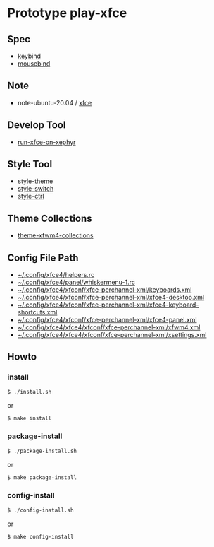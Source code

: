 
# Prototype play-xfce


## Spec

* [keybind](spec-keybind.md)
* [mousebind](spec-mousebind.md)


## Note

* note-ubuntu-20.04 / [xfce](https://samwhelp.github.io/note-ubuntu-20.04/read/subject/xfce/)


## Develop Tool

* [run-xfce-on-xephyr](../../tool/xephyr/develop-tool/run-xfce-on-xephyr/)


## Style Tool

* [style-theme](../../project/style-xfce/style-theme/)
* [style-switch](../../project/style-xfce/style-switch/)
* [style-ctrl](../../project/style-xfce/style-ctrl/)


## Theme Collections

* [theme-xfwm4-collections](https://github.com/samwhelp/theme-xfwm4-collections)


## Config File Path

* [~/.config/xfce4/helpers.rc](config/xfce4/helpers.rc)
* [~/.config/xfce4/panel/whiskermenu-1.rc](config/xfce4/panel/whiskermenu-1.rc)
* [~/.config/xfce4/xfconf/xfce-perchannel-xml/keyboards.xml](config/xfce4/xfconf/xfce-perchannel-xml/keyboards.xml)
* [~/.config/xfce4/xfconf/xfce-perchannel-xml/xfce4-desktop.xml](config/xfce4/xfconf/xfce-perchannel-xml/xfce4-desktop.xml)
* [~/.config/xfce4/xfconf/xfce-perchannel-xml/xfce4-keyboard-shortcuts.xml](config/xfce4/xfconf/xfce-perchannel-xml/xfce4-keyboard-shortcuts.xml)
* [~/.config/xfce4/xfconf/xfce-perchannel-xml/xfce4-panel.xml](config/xfce4/xfconf/xfce-perchannel-xml/xfce4-panel.xml)
* [~/.config/xfce4/xfce4/xfconf/xfce-perchannel-xml/xfwm4.xml](config/xfce4/xfconf/xfce-perchannel-xml/xfwm4.xml)
* [~/.config/xfce4/xfce4/xfconf/xfce-perchannel-xml/xsettings.xml](config/xfce4/xfconf/xfce-perchannel-xml/xsettings.xml)


## Howto


### install

``` sh
$ ./install.sh
```

or

``` sh
$ make install
```


### package-install

``` sh
$ ./package-install.sh
```

or

``` sh
$ make package-install
```


### config-install

``` sh
$ ./config-install.sh
```

or

``` sh
$ make config-install
```
